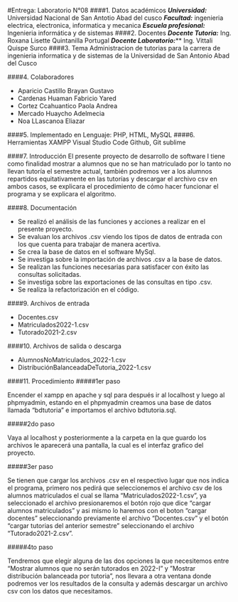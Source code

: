 #Entrega: Laboratorio N°08
####1.	Datos académicos
***Universidad:*** Universidad Nacional de San Antotio Abad del cusco
***Facultad:*** ingenieria electrica, electronica, informatica y mecanica
***Escuela profesional:*** Ingenieria informática y de sistemas
####2.	Docentes
***Docente Tutoria:*** Ing. Roxana Lisette Quintanilla Portugal
***Docente Laboratorio:***** Ing. Vittali Quispe Surco
####3.	Tema
Administracion de tutorias para la carrera de ingenieria informatica y de sistemas de la Universidad de San Antonio Abad del Cusco

####4.	Colaboradores
- Aparicio Castillo Brayan Gustavo
- Cardenas Huaman Fabricio Yared
- Cortez Ccahuantico Paola Andrea
- Mercado Huaycho Adelmecia
- Noa LLascanoa Eliazar 

####5.	Implementado en
Lenguaje: PHP, HTML, MySQL
####6.	Herramientas
XAMPP
Visual Studio Code
Github, Git
sublime

####7.	Introducción
El presente proyecto de desarrollo de software I tiene como finalidad mostrar a alumnos que no se han matriculado por lo tanto no llevan tutoría el semestre actual, también podremos ver a los alumnos repartidos equitativamente en las tutorías y descargar el archivo csv en ambos casos, se explicara el procedimiento de cómo hacer funcionar el programa y se explicara el algoritmo.

####8.	Documentación
- Se realizó el análisis de las funciones y acciones a realizar en el presente proyecto.
- Se evaluan los archivos .csv viendo los tipos de datos de entrada con los que cuenta para trabajar de manera acertiva.
- Se crea la base de datos en el software MySql.
- Se investiga sobre la importación de archivos .csv a la base de datos.
- Se realizan las funciones necesarias para satisfacer con éxito las consultas solicitadas.
- Se investiga sobre las exportaciones de las consultas en tipo .csv.
- Se realiza la refactorización en el código.

####9.	Archivos de entrada

- Docentes.csv
- Matriculados2022-1.csv
- Tutorado2021-2.csv

####10.	Archivos de salida o descarga

- AlumnosNoMatriculados_2022-1.csv
- DistribuciónBalanceadaDeTutoria_2022-1.csv

####11.	Procedimiento
#####1er paso

Encender el xampp en apache y sql para después ir al localhost y luego al phpmyadmin, estando en el phpmyadmin creamos una base de datos llamada “bdtutoria” e importamos el archivo bdtutoria.sql.

#####2do paso

Vaya al localhost y posteriormente a la carpeta en la que guardo los archivos le aparecerá una pantalla, la cual es el interfaz grafico del proyecto.

#####3er paso

Se tienen que cargar los archivos .csv en el respectivo lugar que nos indica el programa, primero nos pedirá que seleccionemos el archivo csv de los alumnos matriculados el cual se llama “Matriculados2022-1.csv”, ya seleccionado el archivo presionaremos el botón rojo que dice “cargar alumnos matriculados” y asi mismo lo haremos con el boton “cargar docentes” seleccionando previamente el archivo “Docentes.csv” y  el botón “cargar tutorias del anterior semestre” seleccionando el archivo “Tutorado2021-2.csv”.

#####4to paso

Tendremos que elegir alguna de las dos opciones la que necesitemos entre “Mostrar alumnos que no serán tutorados en 2022-I” y ”Mostrar distribución balanceada por tutoria”, nos llevara a otra ventana donde podremos ver los resultados de la consulta y además descargar un archivo csv con los datos que necesitamos.
